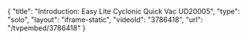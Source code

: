 {
    "title": "Introduction: Easy Lite Cyclonic Quick Vac UD20005",
    "type": "solo",
    "layout": "iframe-static",
    "videoId": "3786418",
    "url": "\/tvpembed\/3786418"
}